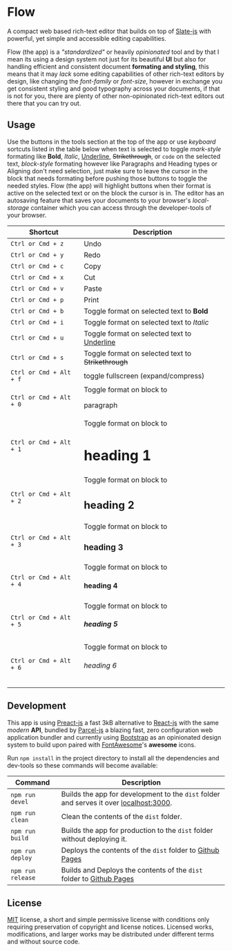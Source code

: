 # Flow

A compact web based rich-text editor that builds on top of [Slate-js](https://docs.slatejs.org/) with powerful, yet simple and accessible editing capabilities.

Flow (the app) is a _"standardized"_ or heavily _opinionated_ tool and by that I mean its using a design system not just for its beautiful **UI** but also for handling efficient and consistent document **formating and styling**, this means that it may _lack_ some editing capabilities of other rich-text editors by design, like changing the _font-family_ or _font-size_, however in exchange you get consistent styling and good typography across your documents, if that is not for you, there are plenty of other non-opinionated rich-text editors out there that you can try out.

## Usage

Use the buttons in the tools section at the top of the app or use _keyboard_ sortcuts listed in the table below when text is selected to toggle _mark-style_ formating like **Bold**, _Italic_, <u>Underline</u>, ~~Strikethrough~~, or `code` on the selected text, _block-style_ formating however like Paragraphs and Heading types or Aligning don't need selection, just make sure to leave the cursor in the block that needs formating before pushing those buttons to toggle the needed styles. Flow (the app) will highlight buttons when their format is active on the selected text or on the block the cursor is in. The editor has an autosaving feature that saves your documents to your browser's _local-storage_ container which you can access through the developer-tools of your browser.

| Shortcut                | Description                                         |
| ----------------------- | --------------------------------------------------- |
| `Ctrl or Cmd + z`       | Undo                                                |
| `Ctrl or Cmd + y`       | Redo                                                |
| `Ctrl or Cmd + c`       | Copy                                                |
| `Ctrl or Cmd + x`       | Cut                                                 |
| `Ctrl or Cmd + v`       | Paste                                               |
| `Ctrl or Cmd + p`       | Print                                               |
| `Ctrl or Cmd + b`       | Toggle format on selected text to **Bold**          |
| `Ctrl or Cmd + i`       | Toggle format on selected text to _Italic_          |
| `Ctrl or Cmd + u`       | Toggle format on selected text to <u>Underline</u>  |
| `Ctrl or Cmd + s`       | Toggle format on selected text to ~~Strikethrough~~ |
| `Ctrl or Cmd + Alt + f` | toggle fullscreen (expand/compress)                 |
| `Ctrl or Cmd + Alt + 0` | Toggle format on block to <p>paragraph</p>          |
| `Ctrl or Cmd + Alt + 1` | Toggle format on block to <h1>heading 1</h1>        |
| `Ctrl or Cmd + Alt + 2` | Toggle format on block to <h2>heading 2</h2>        |
| `Ctrl or Cmd + Alt + 3` | Toggle format on block to <h3>heading 3</h3>        |
| `Ctrl or Cmd + Alt + 4` | Toggle format on block to <h4>heading 4</h4>        |
| `Ctrl or Cmd + Alt + 5` | Toggle format on block to <h5>heading 5</h5>        |
| `Ctrl or Cmd + Alt + 6` | Toggle format on block to <h6>heading 6</h6>        |

## Development

This app is using [Preact-js](https://preactjs.com/) a fast 3kB alternative to [React-js](https://reactjs.org/) with the same _modern_ **API**, bundled by [Parcel-js](https://parceljs.org/) a blazing fast, zero configuration web application bundler and currently using [Bootstrap](https://getbootstrap.com/) as an opinionated design system to build upon paired with [FontAwesome](https://fontawesome.com/)'s **awesome** icons.

Run `npm install` in the project directory to install all the dependencies and dev-tools so these commands will become available:

| Command           | Description                                                                                                      |
| ----------------- | ---------------------------------------------------------------------------------------------------------------- |
| `npm run devel`   | Builds the app for development to the `dist` folder and serves it over [localhost:3000](http://localhost:3000/). |
| `npm run clean`   | Clean the contents of the `dist` folder.                                                                         |
| `npm run build`   | Builds the app for production to the `dist` folder without deploying it.                                         |
| `npm run deploy`  | Deploys the contents of the `dist` folder to [Github Pages](https://pages.github.com/)                           |
| `npm run release` | Builds and Deploys the contents of the `dist` folder to [Github Pages](https://pages.github.com/)                |

## License

[MIT](https://raw.githubusercontent.com/Aerobird98/flow/master/LICENSE) license, a short and simple permissive license with conditions only requiring preservation of copyright and license notices. Licensed works, modifications, and larger works may be distributed under different terms and without source code.
